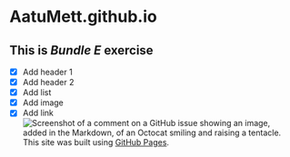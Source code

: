 # AatuMett.github.io
##	**This is _Bundle E_ exercise** 
- [x] Add header 1
- [x] Add header 2
- [x] Add list
- [x] Add image
- [x] Add link
![Screenshot of a comment on a GitHub issue showing an image, added in the Markdown, of an Octocat smiling and raising a tentacle.](https://static.vecteezy.com/system/resources/previews/007/737/987/non_2x/thumbs-up-symbol-icon-illustration-free-vector.jpg)
This site was built using [GitHub Pages](https://pages.github.com/).